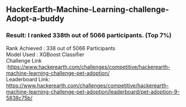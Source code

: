 ## HackerEarth-Machine-Learning-challenge-Adopt-a-buddy
### Result: I ranked 338th out of 5066 participants. (Top 7%)
Rank Achieved : 338 out of 5066 Participants <br />
Model Used : XGBoost Classifier <br />
Challenge Link :https://www.hackerearth.com/challenges/competitive/hackerearth-machine-learning-challenge-pet-adoption/ <br />
Leaderboard Link: https://www.hackerearth.com/challenges/competitive/hackerearth-machine-learning-challenge-pet-adoption/leaderboard/pet-adoption-9-5838c75b/ <br />

